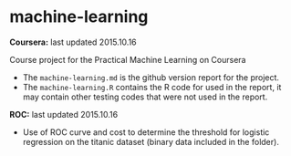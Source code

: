 # machine-learning

**Coursera:** last updated 2015.10.16

Course project for the Practical Machine Learning on Coursera

- The `machine-learning.md` is the github version report for the project.
- The `machine-learning.R` contains the R code for used in the report, it may contain other testing codes that were not used in the report.


**ROC:** last updated 2015.10.16

- Use of ROC curve and cost to determine the threshold for logistic regression on the titanic dataset (binary data included in the folder).